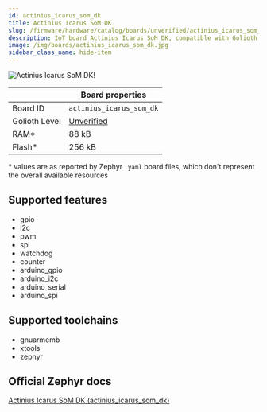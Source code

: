 ```yaml
---
id: actinius_icarus_som_dk
title: Actinius Icarus SoM DK
slug: /firmware/hardware/catalog/boards/unverified/actinius_icarus_som_dk
description: IoT board Actinius Icarus SoM DK, compatible with Golioth at unverified level.
image: /img/boards/actinius_icarus_som_dk.jpg
sidebar_class_name: hide-item
---
```


[//]: # (This is an auto-generated file, do not edit! Changes to it will be lost upon re-generation)

![Actinius Icarus SoM DK!](/img/boards/actinius_icarus_som_dk.jpg "Actinius Icarus SoM DK")

|                | Board properties     |
| -------------  | -------------------- |
| Board ID       | `actinius_icarus_som_dk` |
| Golioth Level  | [Unverified](/firmware/hardware#unverified-boards) |
| RAM*           | 88 kB |
| Flash*         | 256 kB |

\* values are as reported by Zephyr `.yaml` board files, which don't represent the overall available resources



## Supported features

* gpio
* i2c
* pwm
* spi
* watchdog
* counter
* arduino_gpio
* arduino_i2c
* arduino_serial
* arduino_spi

## Supported toolchains

* gnuarmemb
* xtools
* zephyr

## Official Zephyr docs

[Actinius Icarus SoM DK (actinius_icarus_som_dk)](https://docs.zephyrproject.org/latest/boards/actinius/icarus_som_dk/doc/index.html)

